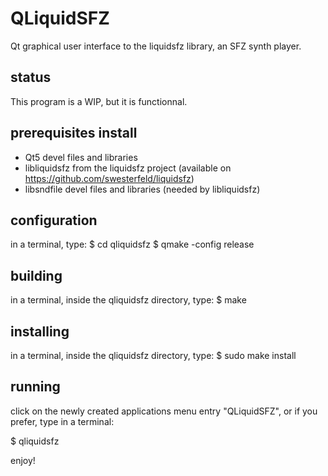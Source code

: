 # QLiquidSFZ
Qt graphical user interface to the liquidsfz library, an SFZ synth player.

## status
This program is a WIP, but it is functionnal.

## prerequisites install
- Qt5 devel files and libraries
- libliquidsfz from the liquidsfz project (available on https://github.com/swesterfeld/liquidsfz)
- libsndfile devel files and libraries (needed by libliquidsfz)

## configuration
in a terminal, type:
$ cd qliquidsfz
$ qmake -config release

## building
in a terminal, inside the qliquidsfz directory, type:
$ make

## installing
in a terminal, inside the qliquidsfz directory, type:
$ sudo make install

## running
click on the newly created applications menu entry "QLiquidSFZ", or if you prefer, type in a terminal:

$ qliquidsfz

enjoy!
